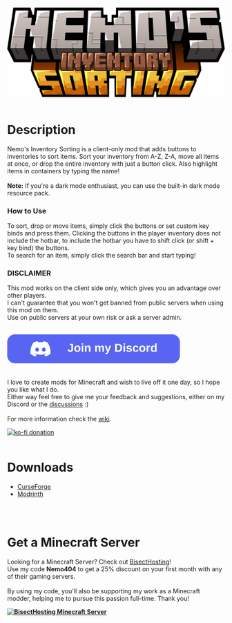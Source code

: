 ![Nemo's Inventory Sorting](https://github.com/NemoNotFound/NemoNotFound/blob/master/resources/png/nemos-inventory-sorting.png?raw=true)
<br><br>

# Description
Nemo's Inventory Sorting is a client-only mod that adds buttons to inventories to sort items.
Sort your inventory from A-Z, Z-A, move all items at once, or drop the entire inventory with just a button click.
Also highlight items in containers by typing the name!
<br><br>
**Note:** If you're a dark mode enthusiast, you can use the built-in dark mode resource pack.
<br>

### How to Use
To sort, drop or move items, simply click the buttons or set custom key binds and press them.
Clicking the buttons in the player inventory does not include the hotbar, to include the hotbar you have to shift click (or shift + key bind) the buttons. <br>
To search for an item, simply click the search bar and start typing!

### DISCLAIMER <br>
This mod works on the client side only, which gives you an advantage over other players. <br>
I can't guarantee that you won't get banned from public servers when using this mod on them. <br>
Use on public servers at your own risk or ask a server admin.
<br>
<br>

[![Join my Discord](https://github.com/NemoNotFound/NemoNotFound/blob/master/resources/svg/join_discord_button.svg?raw=true)](https://discord.com/invite/yxs9dga)
<br>
<br>

I love to create mods for Minecraft and wish to live off it one day, so I hope you like what I do. <br>
Either way feel free to give me your feedback and suggestions, either on my Discord or the [discussions](https://github.com/NemoNotFound/NemosInventorySorting/discussions/) :)
<br><br>
For more information check the [wiki](https://github.com/NemoNotFound/NemosInventorySorting/wiki).

[![ko-fi donation](https://ko-fi.com/img/githubbutton_sm.svg)](https://ko-fi.com/nemonotfound)
<br>
<br>

# Downloads
- [CurseForge](https://curseforge.com/minecraft/mc-mods/nemos-inventory-sorting)
- [Modrinth](https://modrinth.com/mod/nemos-inventory-sorting)
<br>
<br>

# Get a Minecraft Server
Looking for a Minecraft Server? Check out [BisectHosting](https://bisecthosting.com/Nemo404)! <br>
Use my code **Nemo404** to get a 25% discount on your first month with any of their gaming servers. <br><br>
By using my code, you'll also be supporting my work as a Minecraft modder, helping me to pursue this passion full-time. Thank you!

[**![BisectHosting Minecraft Server](https://www.bisecthosting.com/partners/custom-banners/e6d95b5e-b7fb-47eb-ad78-4dc6071a6171.png)**](https://bisecthosting.com/Nemo404)

